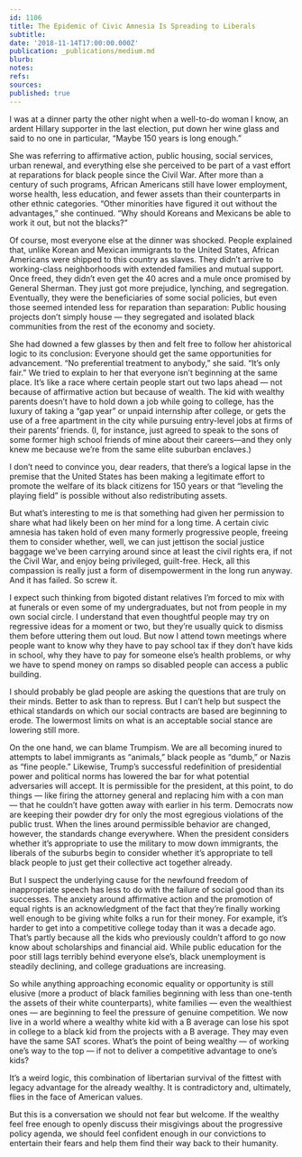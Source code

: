 ```yaml
---
id: 1106
title: The Epidemic of Civic Amnesia Is Spreading to Liberals
subtitle: 
date: '2018-11-14T17:00:00.000Z'
publication: _publications/medium.md
blurb: 
notes: 
refs: 
sources: 
published: true
---
```

I was at a dinner party the other night when a well-to-do woman I know, an ardent Hillary supporter in the last election, put down her wine glass and said to no one in particular, “Maybe 150 years is long enough.”

She was referring to affirmative action, public housing, social services, urban renewal, and everything else she perceived to be part of a vast effort at reparations for black people since the Civil War. After more than a century of such programs, African Americans still have lower employment, worse health, less education, and fewer assets than their counterparts in other ethnic categories. “Other minorities have figured it out without the advantages,” she continued. “Why should Koreans and Mexicans be able to work it out, but not the blacks?”

Of course, most everyone else at the dinner was shocked. People explained that, unlike Korean and Mexican immigrants to the United States, African Americans were shipped to this country as slaves. They didn’t arrive to working-class neighborhoods with extended families and mutual support. Once freed, they didn’t even get the 40 acres and a mule once promised by General Sherman. They just got more prejudice, lynching, and segregation. Eventually, they were the beneficiaries of some social policies, but even those seemed intended less for reparation than separation: Public housing projects don’t simply house — they segregated and isolated black communities from the rest of the economy and society.

She had downed a few glasses by then and felt free to follow her ahistorical logic to its conclusion: Everyone should get the same opportunities for advancement. “No preferential treatment to anybody,” she said. “It’s only fair.” We tried to explain to her that everyone isn’t beginning at the same place. It’s like a race where certain people start out two laps ahead — not because of affirmative action but because of wealth. The kid with wealthy parents doesn’t have to hold down a job while going to college, has the luxury of taking a “gap year” or unpaid internship after college, or gets the use of a free apartment in the city while pursuing entry-level jobs at firms of their parents’ friends. (I, for instance, just agreed to speak to the sons of some former high school friends of mine about their careers—and they only knew me because we’re from the same elite suburban enclaves.)

I don’t need to convince you, dear readers, that there’s a logical lapse in the premise that the United States has been making a legitimate effort to promote the welfare of its black citizens for 150 years or that “leveling the playing field” is possible without also redistributing assets.

But what’s interesting to me is that something had given her permission to share what had likely been on her mind for a long time. A certain civic amnesia has taken hold of even many formerly progressive people, freeing them to consider whether, well, we can just jettison the social justice baggage we’ve been carrying around since at least the civil rights era, if not the Civil War, and enjoy being privileged, guilt-free. Heck, all this compassion is really just a form of disempowerment in the long run anyway. And it has failed. So screw it.

I expect such thinking from bigoted distant relatives I’m forced to mix with at funerals or even some of my undergraduates, but not from people in my own social circle. I understand that even thoughtful people may try on regressive ideas for a moment or two, but they’re usually quick to dismiss them before uttering them out loud.
But now I attend town meetings where people want to know why they have to pay school tax if they don’t have kids in school, why they have to pay for someone else’s health problems, or why we have to spend money on ramps so disabled people can access a public building.

I should probably be glad people are asking the questions that are truly on their minds. Better to ask than to repress. But I can’t help but suspect the ethical standards on which our social contracts are based are beginning to erode. The lowermost limits on what is an acceptable social stance are lowering still more.

On the one hand, we can blame Trumpism. We are all becoming inured to attempts to label immigrants as “animals,” black people as “dumb,” or Nazis as “fine people.” Likewise, Trump’s successful redefinition of presidential power and political norms has lowered the bar for what potential adversaries will accept. It is permissible for the president, at this point, to do things — like firing the attorney general and replacing him with a con man — that he couldn’t have gotten away with earlier in his term. Democrats now are keeping their powder dry for only the most egregious violations of the public trust. When the lines around permissible behavior are changed, however, the standards change everywhere. When the president considers whether it’s appropriate to use the military to mow down immigrants, the liberals of the suburbs begin to consider whether it’s appropriate to tell black people to just get their collective act together already.

But I suspect the underlying cause for the newfound freedom of inappropriate speech has less to do with the failure of social good than its successes. The anxiety around affirmative action and the promotion of equal rights is an acknowledgment of the fact that they’re finally working well enough to be giving white folks a run for their money. For example, it’s harder to get into a competitive college today than it was a decade ago. That’s partly because all the kids who previously couldn’t afford to go now know about scholarships and financial aid. While public education for the poor still lags terribly behind everyone else’s, black unemployment is steadily declining, and college graduations are increasing.

So while anything approaching economic equality or opportunity is still elusive (more a product of black families beginning with less than one-tenth the assets of their white counterparts), white families — even the wealthiest ones — are beginning to feel the pressure of genuine competition. We now live in a world where a wealthy white kid with a B average can lose his spot in college to a black kid from the projects with a B average. They may even have the same SAT scores. What’s the point of being wealthy — of working one’s way to the top — if not to deliver a competitive advantage to one’s kids?

It’s a weird logic, this combination of libertarian survival of the fittest with legacy advantage for the already wealthy. It is contradictory and, ultimately, flies in the face of American values.

But this is a conversation we should not fear but welcome. If the wealthy feel free enough to openly discuss their misgivings about the progressive policy agenda, we should feel confident enough in our convictions to entertain their fears and help them find their way back to their humanity.
